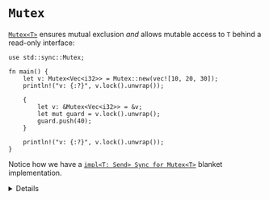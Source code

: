 # `Mutex`

[`Mutex<T>`][1] ensures mutual exclusion _and_ allows mutable access to `T`
behind a read-only interface:

```rust,editable
use std::sync::Mutex;

fn main() {
    let v: Mutex<Vec<i32>> = Mutex::new(vec![10, 20, 30]);
    println!("v: {:?}", v.lock().unwrap());

    {
        let v: &Mutex<Vec<i32>> = &v;
        let mut guard = v.lock().unwrap();
        guard.push(40);
    }

    println!("v: {:?}", v.lock().unwrap());
}
```

Notice how we have a [`impl<T: Send> Sync for Mutex<T>`][2] blanket
implementation.

[1]: https://doc.rust-lang.org/std/sync/struct.Mutex.html
[2]: https://doc.rust-lang.org/std/sync/struct.Mutex.html#impl-Sync-for-Mutex%3CT%3E
[3]: https://doc.rust-lang.org/std/sync/struct.Arc.html

<details>

You can get an `&mut T` from an `&Mutex<T>` by taking the lock. The `MutexGuard` ensures that the
`&mut T` doesn't outlive the lock being held.

If a thread panics while holding a mutex then the mutex is 'poisoned', and no other thread is able
to access the data. If the mutex is poisoned then `Mutex::lock` will return an error.

`Mutex<T>` implements both `Send` and `Sync` iff `T` implements `Send`.

</details>
